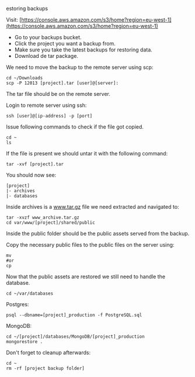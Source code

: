 estoring backups

Visit:
[https://console.aws.amazon.com/s3/home?region=eu-west-1](https://console.aws.amazon.com/s3/home?region=eu-west-1)

* Go to your backups bucket.
* Click the project you want a backup from.
* Make sure you take the latest backups for restoring data.
* Download de tar package.

We need to move the backup to the remote server using scp:

```
cd ~/Downloads
scp -P 12013 [project].tar [user]@[server]:
```

The tar file should be on the remote server.

Login to remote server using ssh:

```
ssh [user]@[ip-address] -p [port]
```

Issue following commands to check if the file got copied.

```
cd ~
ls
```

If the file is present we should untar it with the following command:

```
tar -xvf [project].tar
```

You should now see:

```
[project]
|- archives
|- databases
```

Inside archives is a www.tar.gz file we need extracted and navigated to:

```
tar -xvzf www_archive.tar.gz
cd var/www/[project]/shared/public
```

Inside the public folder should be the public assets served from the backup.

Copy the necessary public files to the public files on the server using:

```
mv
#or
cp
```

Now that the public assets are restored we still need to handle the database.

```
cd ~/var/databases
```

Postgres:

```
psql --dbname=[project]_production -f PostgreSQL.sql
```

MongoDB:

```
cd ~/[project]/databases/MongoDB/[project]_production
mongorestore .
```


Don't forget to cleanup afterwards:

```
cd ~
rm -rf [project backup folder]
```
